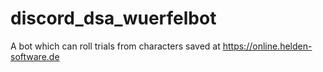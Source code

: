 # discord_dsa_wuerfelbot
A bot which can roll trials from characters saved at https://online.helden-software.de
